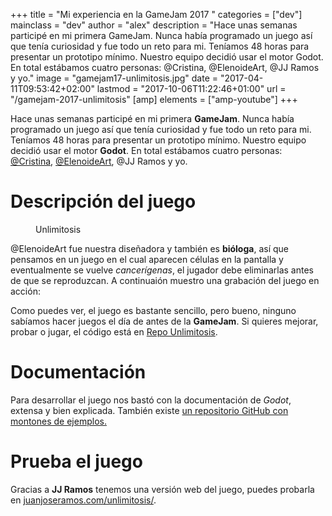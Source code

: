 +++
title = "Mi experiencia en la GameJam 2017 "
categories = ["dev"]
mainclass = "dev"
author = "alex"
description = "Hace unas semanas participé en mi primera GameJam. Nunca había programado un juego así que tenía curiosidad y fue todo un reto para mi. Teníamos 48 horas para presentar un prototipo mínimo. Nuestro equipo decidió usar el motor Godot. En total estábamos cuatro personas: @Cristina, @ElenoideArt, @JJ Ramos y yo."
image = "gamejam17-unlimitosis.jpg"
date = "2017-04-11T09:53:42+02:00"
lastmod = "2017-10-06T11:22:46+01:00"
url = "/gamejam-2017-unlimitosis"
[amp]
    elements = ["amp-youtube"]
+++

Hace unas semanas participé en mi primera __GameJam__. Nunca había programado un juego así que tenía curiosidad y fue todo un reto para mi. Teníamos 48 horas para presentar un prototipo mínimo. Nuestro equipo decidió usar el motor __Godot__. En total estábamos cuatro personas: [@Cristina](/author/cristina/), <a href="http://elenoideart.deviantart.com/" target="_blank" title="@ElenoideArt">@ElenoideArt</a>, @JJ Ramos y yo.

# Descripción del juego

<figure>
        <a href="/img/gamejam17-unlimitosis.jpg">
          <amp-img
            on="tap:lightbox1"
            role="button"
            tabindex="0"
            layout="responsive"
            src="/img/gamejam17-unlimitosis.jpg"
            alt="Unlimitosis"
            title="Unlimitosis"
            sizes="(min-width: 640px) 640px, 100vw"
            width="640"
            height="640">
          </amp-img>
        </a>
        <figcaption>Unlimitosis</figcaption>
</figure>

@ElenoideArt fue nuestra diseñadora y también es __bióloga__, así que pensamos en un juego en el cual aparecen células en la pantalla y eventualmente se vuelve _cancerígenas_, el jugador debe eliminarlas antes de que se reproduzcan. A continuaión muestro una grabación del juego en acción:

<amp-youtube
    data-videoid="LeyDyRMDmQ4"
    layout="responsive"
    sizes="(min-width: 800px) 800px, 100vw"
    width="800" height="600">
</amp-youtube>

Como puedes ver, el juego es bastante sencillo, pero bueno, ninguno sabíamos hacer juegos el día de antes de la __GameJam__. Si quieres mejorar, probar o jugar, el código está en <a href="https://github.com/elbaulp/GranadaGameJam17" target="_blank" title="Repo Unlimitosis">Repo Unlimitosis</a>.

# Documentación

Para desarrollar el juego nos bastó con la documentación de _Godot_, extensa y bien explicada. También existe <a href="https://github.com/TutorialDoctor/TD-Godot-Games" target="_blank" title="TutorialDoctor">un repositorio GitHub con montones de ejemplos.</a>

# Prueba el juego

Gracias a __JJ Ramos__ tenemos una versión web del juego, puedes probarla en <a href="http://juanjoseramos.com/unlimitosis/" target="_blank" title="http://juanjoseramos.com/unlimitosis/">juanjoseramos.com/unlimitosis/</a>.
